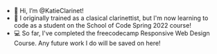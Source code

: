 - 👋 Hi, I’m @KatieClarinet!
- 🎼 I originally trained as a clasical clarinettist, but I'm now learning to code as a student on the School of Code Spring 2022 course!
- 💻 So far, I've completed the freecodecamp Responsive Web Design Course. Any future work I do will be saved on here!

<!---
KatieClarinet/KatieClarinet is a ✨ special ✨ repository because its `README.md` (this file) appears on your GitHub profile.
You can click the Preview link to take a look at your changes.
--->
